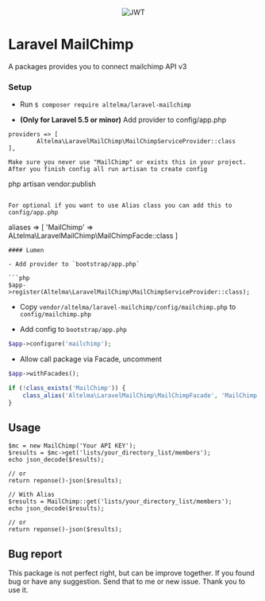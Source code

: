 <p align="center">
<img src="https://images.ctfassets.net/3g7s03pwyjhz/2IzXOYWCE0GGMMMcGaQGUa/417075681409c9f43a359a999498c71b/bigcartel_headerx2.png?w=998&fm=webp" alt="JWT">
</p>

# Laravel MailChimp
A packages provides you to connect mailchimp API v3

### Setup
- Run `$ composer require altelma/laravel-mailchimp`

- **(Only for Laravel 5.5 or minor)** Add provider to config/app.php

```
providers => [
        Altelma\LaravelMailChimp\MailChimpServiceProvider::class  
],

Make sure you never use "MailChimp" or exists this in your project.
After you finish config all run artisan to create config
```
php artisan vendor:publish
```

For optional if you want to use Alias class you can add this to config/app.php
```
aliases => [
      'MailChimp' => ALtelma\LaravelMailChimp\MailChimpFacde::class
]
```
#### Lumen

- Add provider to `bootstrap/app.php`

```php
$app->register(Altelma\LaravelMailChimp\MailChimpServiceProvider::class);
```

- Copy `vendor/altelma/laravel-mailchimp/config/mailchimp.php` to `config/mailchimp.php`

- Add config to `bootstrap/app.php`

```php
$app->configure('mailchimp');
```
- Allow call package via Facade, uncomment
```php
$app->withFacades();

if (!class_exists('MailChimp')) {
    class_alias('Altelma\LaravelMailChimp\MailChimpFacade', 'MailChimp');
}
```

## Usage
```
$mc = new MailChimp('Your API KEY');
$results = $mc->get('lists/your_directory_list/members');
echo json_decode($results);

// or
return reponse()-json($results);

// With Alias
$results = MailChimp::get('lists/your_directory_list/members');
echo json_decode($results);

// or
return reponse()-json($results);

```


## Bug report
This package is not perfect right, but can be improve together. If you found bug or have any suggestion.
Send that to me or new issue. Thank you to use it.
